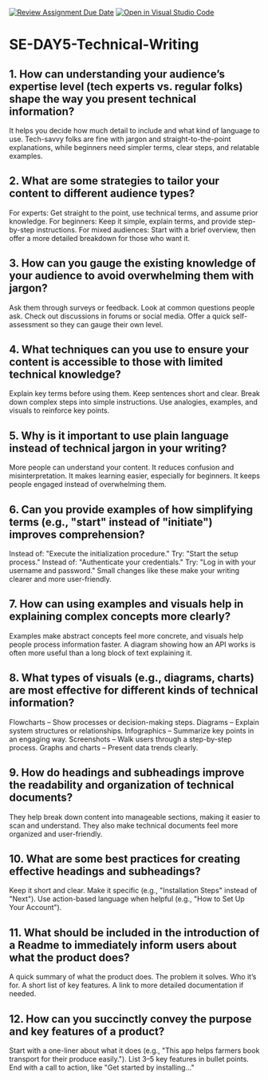 [![Review Assignment Due Date](https://classroom.github.com/assets/deadline-readme-button-22041afd0340ce965d47ae6ef1cefeee28c7c493a6346c4f15d667ab976d596c.svg)](https://classroom.github.com/a/zsAR-pyY)
[![Open in Visual Studio Code](https://classroom.github.com/assets/open-in-vscode-2e0aaae1b6195c2367325f4f02e2d04e9abb55f0b24a779b69b11b9e10269abc.svg)](https://classroom.github.com/online_ide?assignment_repo_id=18490710&assignment_repo_type=AssignmentRepo)
# SE-DAY5-Technical-Writing
## 1. How can understanding your audience’s expertise level (tech experts vs. regular folks) shape the way you present technical information?
It helps you decide how much detail to include and what kind of language to use. Tech-savvy folks are fine with jargon and straight-to-the-point explanations, while beginners need simpler terms, clear steps, and relatable examples.
## 2. What are some strategies to tailor your content to different audience types?
For experts: Get straight to the point, use technical terms, and assume prior knowledge.
For beginners: Keep it simple, explain terms, and provide step-by-step instructions.
For mixed audiences: Start with a brief overview, then offer a more detailed breakdown for those who want it.
## 3. How can you gauge the existing knowledge of your audience to avoid overwhelming them with jargon?
Ask them through surveys or feedback.
Look at common questions people ask.
Check out discussions in forums or social media.
Offer a quick self-assessment so they can gauge their own level.
## 4. What techniques can you use to ensure your content is accessible to those with limited technical knowledge?
Explain key terms before using them.
Keep sentences short and clear.
Break down complex steps into simple instructions.
Use analogies, examples, and visuals to reinforce key points.
## 5. Why is it important to use plain language instead of technical jargon in your writing?
More people can understand your content.
It reduces confusion and misinterpretation.
It makes learning easier, especially for beginners.
It keeps people engaged instead of overwhelming them.
## 6. Can you provide examples of how simplifying terms (e.g., "start" instead of "initiate") improves comprehension?
Instead of: "Execute the initialization procedure."
Try: "Start the setup process."
Instead of: "Authenticate your credentials."
Try: "Log in with your username and password."
Small changes like these make your writing clearer and more user-friendly.
## 7. How can using examples and visuals help in explaining complex concepts more clearly?
Examples make abstract concepts feel more concrete, and visuals help people process information faster. A diagram showing how an API works is often more useful than a long block of text explaining it.
## 8. What types of visuals (e.g., diagrams, charts) are most effective for different kinds of technical information?
Flowcharts – Show processes or decision-making steps.
Diagrams – Explain system structures or relationships.
Infographics – Summarize key points in an engaging way.
Screenshots – Walk users through a step-by-step process.
Graphs and charts – Present data trends clearly.
## 9. How do headings and subheadings improve the readability and organization of technical documents?
They help break down content into manageable sections, making it easier to scan and understand. They also make technical documents feel more organized and user-friendly.
## 10. What are some best practices for creating effective headings and subheadings?
Keep it short and clear.
Make it specific (e.g., "Installation Steps" instead of "Next").
Use action-based language when helpful (e.g., "How to Set Up Your Account").

## 11. What should be included in the introduction of a Readme to immediately inform users about what the product does?
A quick summary of what the product does.
The problem it solves.
Who it’s for.
A short list of key features.
A link to more detailed documentation if needed.
## 12. How can you succinctly convey the purpose and key features of a product?
Start with a one-liner about what it does (e.g., "This app helps farmers book transport for their produce easily.").
List 3–5 key features in bullet points.
End with a call to action, like "Get started by installing..."
